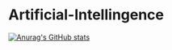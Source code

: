 # Artificial-Intellingence
[![Anurag's GitHub stats](https://github-readme-stats.vercel.app/api?username=vaxobjanovdev)](https://github.com/anuraghazra/github-readme-stats)
